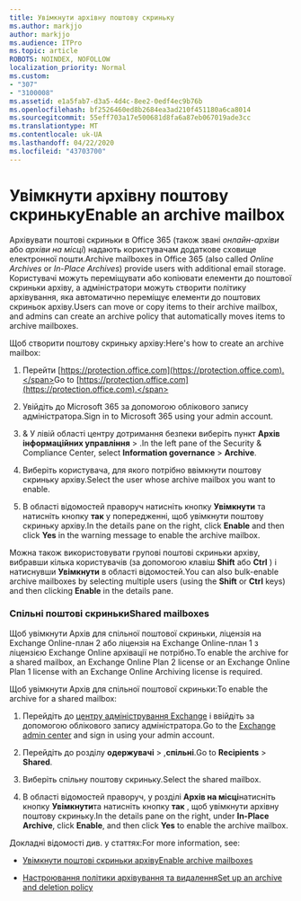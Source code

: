 ```yaml
---
title: Увімкнути архівну поштову скриньку
ms.author: markjjo
author: markjjo
ms.audience: ITPro
ms.topic: article
ROBOTS: NOINDEX, NOFOLLOW
localization_priority: Normal
ms.custom:
- "307"
- "3100008"
ms.assetid: e1a5fab7-d3a5-4d4c-8ee2-0edf4ec9b76b
ms.openlocfilehash: bf2526460ed8b2684ea3ad210f451180a6ca8014
ms.sourcegitcommit: 55eff703a17e500681d8fa6a87eb067019ade3cc
ms.translationtype: MT
ms.contentlocale: uk-UA
ms.lasthandoff: 04/22/2020
ms.locfileid: "43703700"
---
```

# <a name="enable-an-archive-mailbox"></a><span data-ttu-id="70b08-102">Увімкнути архівну поштову скриньку</span><span class="sxs-lookup"><span data-stu-id="70b08-102">Enable an archive mailbox</span></span>

<span data-ttu-id="70b08-103">Архівувати поштові скриньки в Office 365 (також звані *онлайн-архіви* або *архіви на місці*) надають користувачам додаткове сховище електронної пошти.</span><span class="sxs-lookup"><span data-stu-id="70b08-103">Archive mailboxes in Office 365 (also called *Online Archives* or *In-Place Archives*) provide users with additional email storage.</span></span> <span data-ttu-id="70b08-104">Користувачі можуть переміщувати або копіювати елементи до поштової скриньки архіву, а адміністратори можуть створити політику архівування, яка автоматично переміщує елементи до поштових скриньок архіву.</span><span class="sxs-lookup"><span data-stu-id="70b08-104">Users can move or copy items to their archive mailbox, and admins can create an archive policy that automatically moves items to archive mailboxes.</span></span>
  
<span data-ttu-id="70b08-105">Щоб створити поштову скриньку архіву:</span><span class="sxs-lookup"><span data-stu-id="70b08-105">Here's how to create an archive mailbox:</span></span>
  
1. <span data-ttu-id="70b08-106">Перейти [https://protection.office.com](https://protection.office.com).</span><span class="sxs-lookup"><span data-stu-id="70b08-106">Go to [https://protection.office.com](https://protection.office.com).</span></span>

2. <span data-ttu-id="70b08-107">Увійдіть до Microsoft 365 за допомогою облікового запису адміністратора.</span><span class="sxs-lookup"><span data-stu-id="70b08-107">Sign in to Microsoft 365 using your admin account.</span></span>

3. <span data-ttu-id="70b08-108">&amp; У лівій області центру дотримання безпеки виберіть пункт **Архів** **інформаційних управління** \> .</span><span class="sxs-lookup"><span data-stu-id="70b08-108">In the left pane of the Security &amp; Compliance Center, select **Information governance** \> **Archive**.</span></span>

4. <span data-ttu-id="70b08-109">Виберіть користувача, для якого потрібно ввімкнути поштову скриньку архіву.</span><span class="sxs-lookup"><span data-stu-id="70b08-109">Select the user whose archive mailbox you want to enable.</span></span>

5. <span data-ttu-id="70b08-110">В області відомостей праворуч натисніть кнопку **Увімкнути** та натисніть кнопку **так** у попередженні, щоб увімкнути поштову скриньку архіву.</span><span class="sxs-lookup"><span data-stu-id="70b08-110">In the details pane on the right, click **Enable** and then click **Yes** in the warning message to enable the archive mailbox.</span></span>

<span data-ttu-id="70b08-111">Можна також використовувати групові поштові скриньки архіву, вибравши кілька користувачів (за допомогою клавіш **Shift** або **Ctrl** ) і натиснувши **Увімкнути** в області відомостей.</span><span class="sxs-lookup"><span data-stu-id="70b08-111">You can also bulk-enable archive mailboxes by selecting multiple users (using the **Shift** or **Ctrl** keys) and then clicking **Enable** in the details pane.</span></span>
  
### <a name="shared-mailboxes"></a><span data-ttu-id="70b08-112">Спільні поштові скриньки</span><span class="sxs-lookup"><span data-stu-id="70b08-112">Shared mailboxes</span></span>

<span data-ttu-id="70b08-113">Щоб увімкнути Архів для спільної поштової скриньки, ліцензія на Exchange Online-план 2 або ліцензія на Exchange Online-план 1 з ліцензією Exchange Online архівації не потрібно.</span><span class="sxs-lookup"><span data-stu-id="70b08-113">To enable the archive for a shared mailbox, an Exchange Online Plan 2 license or an Exchange Online Plan 1 license with an Exchange Online Archiving license is required.</span></span>  

<span data-ttu-id="70b08-114">Щоб увімкнути Архів для спільної поштової скриньки:</span><span class="sxs-lookup"><span data-stu-id="70b08-114">To enable the archive for a shared mailbox:</span></span>

1. <span data-ttu-id="70b08-115">Перейдіть до [центру адміністрування Exchange](https://outlook.office365.com/ecp) і ввійдіть за допомогою облікового запису адміністратора.</span><span class="sxs-lookup"><span data-stu-id="70b08-115">Go to the [Exchange admin center](https://outlook.office365.com/ecp) and sign in using your admin account.</span></span>

2. <span data-ttu-id="70b08-116">Перейдіть до розділу **одержувачі** > ,**спільні**.</span><span class="sxs-lookup"><span data-stu-id="70b08-116">Go to **Recipients** > **Shared**.</span></span>

3. <span data-ttu-id="70b08-117">Виберіть спільну поштову скриньку.</span><span class="sxs-lookup"><span data-stu-id="70b08-117">Select the shared mailbox.</span></span>

4. <span data-ttu-id="70b08-118">В області відомостей праворуч, у розділі **Архів на місці**натисніть кнопку **Увімкнути**та натисніть кнопку **так** , щоб увімкнути архівну поштову скриньку.</span><span class="sxs-lookup"><span data-stu-id="70b08-118">In the details pane on the right, under **In-Place Archive**, click **Enable**, and then click **Yes** to enable the archive mailbox.</span></span>

<span data-ttu-id="70b08-119">Докладні відомості див. у статтях:</span><span class="sxs-lookup"><span data-stu-id="70b08-119">For more information, see:</span></span>
  
- [<span data-ttu-id="70b08-120">Увімкнути поштові скриньки архіву</span><span class="sxs-lookup"><span data-stu-id="70b08-120">Enable archive mailboxes</span></span>](https://docs.microsoft.com/office365/securitycompliance/enable-archive-mailboxes)

- [<span data-ttu-id="70b08-121">Настроювання політики архівування та видалення</span><span class="sxs-lookup"><span data-stu-id="70b08-121">Set up an archive and deletion policy</span></span>](https://docs.microsoft.com//office365/securitycompliance/set-up-an-archive-and-deletion-policy-for-mailboxes)
